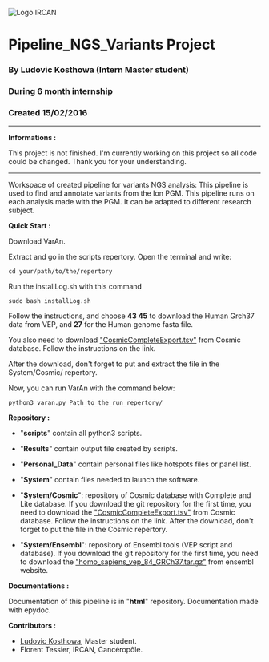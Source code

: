 ![Logo IRCAN](http://ircan.org/images/stories/logo_ircan.png)

# Pipeline_NGS_Variants Project

### By Ludovic Kosthowa (Intern Master student)
### During 6 month internship
### Created 15/02/2016

---
__Informations :__

This project is not finished. I'm currently working on this project so all code could be changed.
Thank you for your understanding.

---

Workspace of created pipeline for variants NGS analysis:
	This pipeline is used to find and annotate variants from the Ion PGM.
	This pipeline runs on each analysis made with the PGM.
	It can be adapted to different research subject.

__Quick Start :__

Download VarAn.

Extract and go in the scripts repertory. Open the terminal and write:

```
cd your/path/to/the/repertory
```

Run the installLog.sh with this command
```
sudo bash installLog.sh
```
Follow the instructions, and choose __43 45__ to download the Human Grch37 data from VEP, and __27__ for the Human genome fasta file.

You also need to download ["CosmicCompleteExport.tsv"](http://cancer.sanger.ac.uk/cell_lines/files?data=/files/grch37/cosmic/v75/CosmicCompleteExport.tsv.gz) from Cosmic database. Follow the instructions on the link. 

After the download, don't forget to put and extract the file in the System/Cosmic/ repertory.

Now, you can run VarAn with the command below:
```
python3 varan.py Path_to_the_run_repertory/
```

__Repository :__
- "__scripts__" contain all python3 scripts.

- "__Results__" contain output file created by scripts.

- "__Personal_Data__" contain personal files like hotspots files or panel list.

- "__System__" contain files needed to launch the software.

- "__System/Cosmic__": repository of Cosmic database with Complete and Lite database. If you download the git repository for the first time, you need to download the ["CosmicCompleteExport.tsv"](http://cancer.sanger.ac.uk/cell_lines/files?data=/files/grch37/cosmic/v75/CosmicCompleteExport.tsv.gz) from Cosmic database. Follow the instructions on the link. After the download, don't forget to put the file in the Cosmic repertory.

- "__System/Ensembl__": repository of Ensembl tools (VEP script and database). If you download the git repository for the first time, you need to download the  ["homo_sapiens_vep_84_GRCh37.tar.gz"](http://ftp.ensembl.org/pub/current_variation/VEP/homo_sapiens_vep_84_GRCh37.tar.gz) from ensembl website.

__Documentations :__

Documentation of this pipeline is in "__html__" repository.
Documentation made with epydoc.

__Contributors :__

* [Ludovic Kosthowa](https://github.com/LudoKt), Master student.
* Florent Tessier, IRCAN, Cancéropôle.
